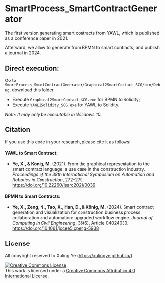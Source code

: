 # SmartProcess_SmartContractGenerator

The first version generating smart contracts from YAWL, which is published as a conference paper in 2021.

Afterward, we allow to generate from BPMN to smart contracts, and publish a journal in 2024.


## Direct execution: 
Go to `SmartProcess_SmartContractGenerator/Graphical2SmartContact_SCG/bin/Debug`, download this folder. 

* Execute `Graphical2SmartContact_SCG.exe` for BPMN to Solidity;
* Execute `YAWL2Solidity_SCG.exe` for YAWL to Solidity.

_Note: It may only be executable in Windows 10._


## Citation


If you use this code in your research, please cite it as follows:

#### YAWL to Smart Contract:
- **Ye, X., & König, M.** (2021). From the graphical representation to the smart contract language: a use case in the construction industry. _Proceedings of the 38th International Symposium on Automation and Robotics in Construction_, 272–279. https://doi.org/10.22260/isarc2021/0039

#### BPMN to Smart Contracts:
-  **Ye, X., Zeng, N., Tao, X., Han, D., & König, M.** (2024). Smart contract generation and visualization for construction business process collaboration and automation: upgraded workflow engine. _Journal of Computing in Civil Engineering_, 38(6), Article 04024030. https://doi.org/10.1061/jccee5.cpeng-5938




## License
All copyright reserved to Xuling Ye (https://xulingye.github.io/).

<a rel="license" href="http://creativecommons.org/licenses/by/4.0/"><img alt="Creative Commons License" style="border-width:0" src="https://i.creativecommons.org/l/by/4.0/88x31.png" /></a><br />This work is licensed under a <a rel="license" href="http://creativecommons.org/licenses/by/4.0/">Creative Commons Attribution 4.0 International License</a>.
